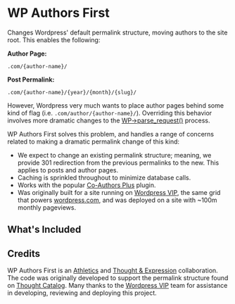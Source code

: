 # WP Authors First

Changes Wordpress' default permalink structure, moving authors to the site root. This enables the following:

**Author Page:**

`.com/{author-name}/`

**Post Permalink:**

`.com/{author-name}/{year}/{month}/{slug}/`

However, Wordpress very much wants to place author pages behind some kind of flag (i.e. `.com/author/{author-name}/`). Overriding this behavior involves more dramatic changes to the [WP->parse_request()](http://codex.wordpress.org/Query_Overview#More_on_WP-.3Eparse_request.28.29) process.

WP Authors First solves this problem, and handles a range of concerns related to making a dramatic permalink change of this kind:

* We expect to change an existing permalink structure; meaning, we provide 301 redirection from the previous permalinks to the new. This applies to posts and author pages.
* Caching is sprinkled throughout to minimize database calls.
* Works with the popular [Co-Authors Plus](https://wordpress.org/plugins/co-authors-plus/) plugin.
* Was originally built for a site running on  [Wordpress VIP](http://vip.wordpress.com/), the same grid that powers [wordpress.com](http://wordpress.com), and was deployed on a site with ~100m monthly pageviews.

## What's Included



## Credits

WP Authors First is an [Athletics](http://athleticsnyc.com) and [Thought & Expression](http://thought.is) collaboration. The code was originally developed to support the permalink structure found on [Thought Catalog](http://thoughtcatalog.com/). Many thanks to the [Wordpress VIP](http://vip.wordpress.com) team for assistance in developing, reviewing and deploying this project.